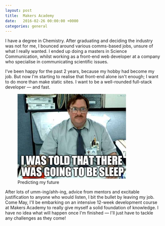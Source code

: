 ```yaml
---
layout: post
title:  Makers Academy
date:   2016-02-26 00:00:00 +0000
categories: general
---
```


I have a degree in Chemistry. After graduating and deciding the industry was not for me, I bounced around various comms-based jobs, unsure of what I really wanted. I ended up doing a masters in Science Communication, whilst working as a front-end web developer at a company who specialise in communicating scientific issues.

I’ve been happy for the past 2 years, because my hobby had become my job. But now I'm starting to realise that front-end alone isn't enough; I want to do more than make static sites. I want to be a well-rounded full-stack developer &mdash; and fast.

<figure>
<img src="/assets/makers-intro.jpg" alt="Smart mirror wide view" style="max-width: 350px">
<figcaption>Predicting my future</figcaption>
</figure>

After lots of umm-ing/ahh-ing, advice from mentors and excitable justification to anyone who would listen, I bit the bullet by leaving my job. Come May, I'll be embarking on an intensive 12-week development course at Makers Academy to really give myself a solid foundation of knowledge. I have no idea what will happen once I'm finished &mdash; I'll just have to tackle any challenges as they come!
